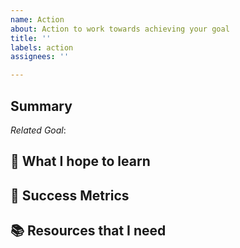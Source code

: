 ```yaml
---
name: Action
about: Action to work towards achieving your goal
title: ''
labels: action
assignees: ''

---
```


## Summary

<describe this action>

*Related Goal*:

## 🏫 What I hope to learn

## 📏 Success Metrics

<what you are hoping that will come from this action>

## 📚 Resources that I need
